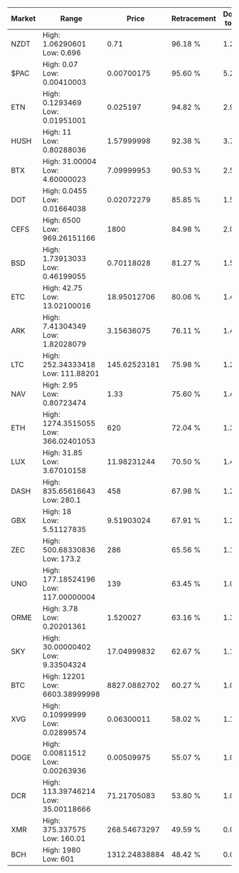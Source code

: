 | Market | Range | Price| Retracement | Doubles to 50% |
| --- | --- | --- | --- | --- |
| NZDT | High: 1.06290601<br />Low: 0.696 | 0.71 | 96.18 % | 1.24 |
| $PAC | High: 0.07<br />Low: 0.00410003 | 0.00700175 | 95.60 % | 5.29 |
| ETN | High: 0.1293469<br />Low: 0.01951001 | 0.025197 | 94.82 % | 2.95 |
| HUSH | High: 11<br />Low: 0.80288036 | 1.57999998 | 92.38 % | 3.74 |
| BTX | High: 31.00004<br />Low: 4.60000023 | 7.09999953 | 90.53 % | 2.51 |
| DOT | High: 0.0455<br />Low: 0.01664038 | 0.02072279 | 85.85 % | 1.50 |
| CEFS | High: 6500<br />Low: 969.26151166 | 1800 | 84.98 % | 2.07 |
| BSD | High: 1.73913033<br />Low: 0.46199055 | 0.70118028 | 81.27 % | 1.57 |
| ETC | High: 42.75<br />Low: 13.02100016 | 18.95012706 | 80.06 % | 1.47 |
| ARK | High: 7.41304349<br />Low: 1.82028079 | 3.15636075 | 76.11 % | 1.46 |
| LTC | High: 252.34333418<br />Low: 111.88201 | 145.62523181 | 75.98 % | 1.25 |
| NAV | High: 2.95<br />Low: 0.80723474 | 1.33 | 75.60 % | 1.41 |
| ETH | High: 1274.3515055<br />Low: 366.02401053 | 620 | 72.04 % | 1.32 |
| LUX | High: 31.85<br />Low: 3.67010158 | 11.98231244 | 70.50 % | 1.48 |
| DASH | High: 835.65616643<br />Low: 280.1 | 458 | 67.98 % | 1.22 |
| GBX | High: 18<br />Low: 5.51127835 | 9.51903024 | 67.91 % | 1.23 |
| ZEC | High: 500.68330836<br />Low: 173.2 | 286 | 65.56 % | 1.18 |
| UNO | High: 177.18524196<br />Low: 117.00000004 | 139 | 63.45 % | 1.06 |
| ORME | High: 3.78<br />Low: 0.20201361 | 1.520027 | 63.16 % | 1.31 |
| SKY | High: 30.00000402<br />Low: 9.33504324 | 17.04999832 | 62.67 % | 1.15 |
| BTC | High: 12201<br />Low: 6603.38999998 | 8827.0882702 | 60.27 % | 1.07 |
| XVG | High: 0.10999999<br />Low: 0.02899574 | 0.06300011 | 58.02 % | 1.10 |
| DOGE | High: 0.00811512<br />Low: 0.00263936 | 0.00509975 | 55.07 % | 1.05 |
| DCR | High: 113.39746214<br />Low: 35.00118666 | 71.21705083 | 53.80 % | 1.04 |
| XMR | High: 375.337575<br />Low: 160.01 | 268.54673297 | 49.59 % | 0.00 |
| BCH | High: 1980<br />Low: 601 | 1312.24838884 | 48.42 % | 0.00 |
